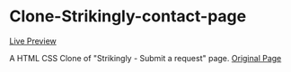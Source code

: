 # Clone-Strikingly-contact-page

[Live Preview](https://droidhazard.github.io/Clone-Strikingly-contact-page/)

A HTML CSS Clone of "Strikingly - Submit a request" page. [Original Page](https://support.strikingly.com/hc/en-us/requests/new)
